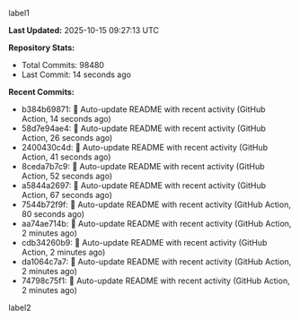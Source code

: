 
label1 
<!-- ACTIVITY_START -->
**Last Updated:** 2025-10-15 09:27:13 UTC

**Repository Stats:**
- Total Commits: 98480
- Last Commit: 14 seconds ago

**Recent Commits:**
- b384b69871: 🤖 Auto-update README with recent activity (GitHub Action, 14 seconds ago)
- 58d7e94ae4: 🤖 Auto-update README with recent activity (GitHub Action, 26 seconds ago)
- 2400430c4d: 🤖 Auto-update README with recent activity (GitHub Action, 41 seconds ago)
- 8ceda7b7c9: 🤖 Auto-update README with recent activity (GitHub Action, 52 seconds ago)
- a5844a2697: 🤖 Auto-update README with recent activity (GitHub Action, 67 seconds ago)
- 7544b72f9f: 🤖 Auto-update README with recent activity (GitHub Action, 80 seconds ago)
- aa74ae714b: 🤖 Auto-update README with recent activity (GitHub Action, 2 minutes ago)
- cdb34260b9: 🤖 Auto-update README with recent activity (GitHub Action, 2 minutes ago)
- da1064c7a7: 🤖 Auto-update README with recent activity (GitHub Action, 2 minutes ago)
- 74798c75f1: 🤖 Auto-update README with recent activity (GitHub Action, 2 minutes ago)
<!-- ACTIVITY_END -->

label2
